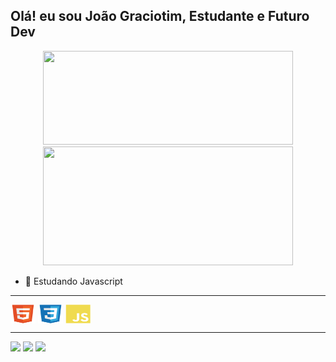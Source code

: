 ## Olá! eu sou João Graciotim, Estudante e Futuro Dev


<div align="center">
  <a href="https://github.com/duribeiro">
    <img height="150em" width="400em" src="https://github-readme-stats.vercel.app/api?username=devgraciotim&count_private=true&include_all_commits=true&show_icons=true&theme=dracula&hide_border=false&show_owner=true"/>
    <img height="190em" width="400em" src="https://github-readme-stats.vercel.app/api/top-langs/?username=devgraciotim&theme=dracula&hide_border=false&&layout=compact"/>
  </a>
</div>
  
  
- 🌱 Estudando Javascript
<hr>
<div style="display: inline_block" justfy-content: "center">
  <img align="center" alt="Rafa-HTML" height="30" width="40" src="https://raw.githubusercontent.com/devicons/devicon/master/icons/html5/html5-original.svg">
  <img align="center" alt="Rafa-CSS" height="30" width="40" src="https://raw.githubusercontent.com/devicons/devicon/master/icons/css3/css3-original.svg">
  <img align="center" alt="Rafa-Js" height="30" width="40" src="https://raw.githubusercontent.com/devicons/devicon/master/icons/javascript/javascript-plain.svg">
</div>
<hr>
<div> 
  <a href="https://www.instagram.com/joao_graciotim/" target="_blank"><img src="https://img.shields.io/badge/-Instagram-%23E4405F?style=for-the-badge&logo=instagram&logoColor=white" target="_blank"></a>
  <a href = "mailto:joaograciotim.profissional@gmail.com"><img src="https://img.shields.io/badge/-Gmail-%23333?style=for-the-badge&logo=gmail&logoColor=white" target="_blank"></a>
  <a href="https://www.linkedin.com/in/joaograciotim/" target="_blank"><img src="https://img.shields.io/badge/-LinkedIn-%230077B5?style=for-the-badge&logo=linkedin&logoColor=white" target="_blank"></a> 
</div>


